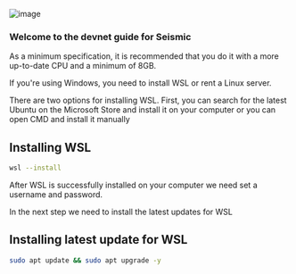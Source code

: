 ![image](https://github.com/user-attachments/assets/e8c83ea9-d5c9-4f5a-af6d-1237c2c2309d)

### Welcome to the devnet guide for Seismic

As a minimum specification, it is recommended that you do it with a more up-to-date CPU and a minimum of 8GB.

If you're using Windows, you need to install WSL or rent a Linux server.

There are two options for installing WSL. First, you can search for the latest Ubuntu on the Microsoft Store and install it on your computer or you can open CMD and install it manually

## **Installing WSL**

```bash
wsl --install
```

After WSL is successfully installed on your computer  we need set a username and password. 

In the next step we need to install the latest updates for WSL

## **Installing latest update for WSL**

```bash
sudo apt update && sudo apt upgrade -y
```
